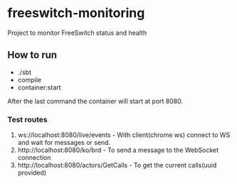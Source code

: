 # freeswitch-monitoring
Project to monitor FreeSwitch status and health

## How to run

*	./sbt
*	compile
*	container:start

After the last command the container will start at port 8080.


### Test routes

1. ws://localhost:8080/live/events - With client(chrome ws) connect to WS and wait for messages or send.
2.  http://localhost:8080/ko/brd - To send a message to the WebSocket connection
3.  http://localhost:8080/actors/GetCalls - To get the current calls(uuid provided)